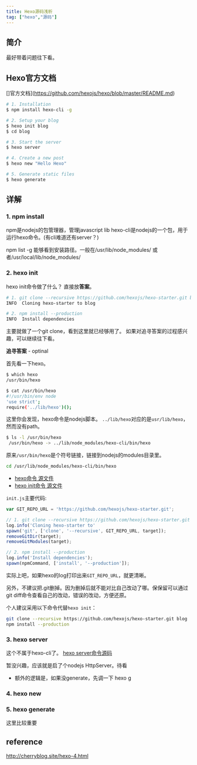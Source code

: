 ```yaml
---
title: Hexo源码浅析
tag: ["hexo","源码"]
---
```


## 简介


最好带着问题往下看。




## Hexo官方文档

[]官方文档](https://github.com/hexojs/hexo/blob/master/README.md)

``` bash
# 1. Installation
$ npm install hexo-cli -g

# 2. Setup your blog
$ hexo init blog
$ cd blog

# 3. Start the server
$ hexo server

# 4. Create a new post
$ hexo new "Hello Hexo"

# 5. Generate static files
$ hexo generate
```


## 详解

### 1. npm install

npm是nodejs的包管理器，管理javascript lib
hexo-cli是nodejs的一个包，用于运行hexo命令。(有cli难道还有server？)

npm list -g 能够看到安装路径。一般在/usr/lib/node_modules/ 或者/usr/local/lib/node_modules/

### 2. hexo init
hexo init命令做了什么？
直接放**答案**。
```bash
# 1. git clone --recursive https://github.com/hexojs/hexo-starter.git blog
INFO  Cloning hexo-starter to blog

# 2. npm install --production
INFO  Install dependencies
```
主要就做了一个git clone，看到这里就已经够用了。
如果对追寻答案的过程感兴趣，可以继续往下看。

**追寻答案** - optinal

首先看一下hexo。

```bash
$ which hexo
/usr/bin/hexo

$ cat /usr/bin/hexo
#!/usr/bin/env node
'use strict';
require('../lib/hexo')();
```


这里你会发现，hexo命令是nodejs脚本。 `../lib/hexo`对应的是`usr/lib/hexo`，然而没有path。

```bash
$ ls -l /usr/bin/hexo
 /usr/bin/hexo -> ../lib/node_modules/hexo-cli/bin/hexo
```

原来`/usr/bin/hexo`是个符号链接，链接到nodejs的modules目录里。

```bash
cd /usr/lib/node_modules/hexo-cli/bin/hexo

```

- [hexo命令 源文件](https://github.com/hexojs/hexo-cli/blob/master/lib/hexo.js)
- [hexo init命令 源文件](https://github.com/hexojs/hexo-cli/blob/master/lib/console/init.js)


`init.js`主要代码:
```js
var GIT_REPO_URL = 'https://github.com/hexojs/hexo-starter.git';

// 1. git clone --recursive https://github.com/hexojs/hexo-starter.git blog
log.info('Cloning hexo-starter to'
spawn('git', ['clone', '--recursive', GIT_REPO_URL, target]);
removeGitDir(target);
removeGitModules(target);

// 2. npm install --production
log.info('Install dependencies');
spawn(npmCommand, ['install', '--production']);

```

实际上吧，如果hexo的log打印出来`GIT_REPO_URL`，就更清晰。

另外，不建议把.git删掉。因为删掉后就不能对比自己改动了哪。保保留可以通过git diff命令查看自己的改动，错误的改动，方便还原。

个人建议采用以下命令代替`hexo init`：
```bash
git clone --recursive https://github.com/hexojs/hexo-starter.git blog
npm install --production
```


### 3. hexo server

这个不属于hexo-cli了。
[hexo server命令源码](https://github.com/hexojs/hexo-server/blob/master/lib/server.js)

暂没兴趣，应该就是启了个nodejs HttpServer。待看

- 额外的逻辑是，如果没generate，先调一下 hexo g



### 4. hexo new



### 5. hexo generate

这里比较重要


## reference
http://cherryblog.site/hexo-4.html
